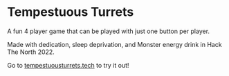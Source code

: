 # Tempestuous Turrets

A fun 4 player game that can be played with just one button per player.

Made with dedication, sleep deprivation, and Monster energy drink in Hack The North 2022.

Go to [tempestuousturrets.tech](http://tempestuousturrets.tech/) to try it out!
